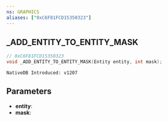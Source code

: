 ```yaml
---
ns: GRAPHICS
aliases: ["0xC6F81FCD15350323"]
---
```

## _ADD_ENTITY_TO_ENTITY_MASK

```c
// 0xC6F81FCD15350323
void _ADD_ENTITY_TO_ENTITY_MASK(Entity entity, int mask);
```

```
NativeDB Introduced: v1207
```

## Parameters
* **entity**:
* **mask**:
